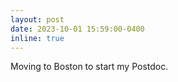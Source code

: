 ```yaml
---
layout: post
date: 2023-10-01 15:59:00-0400
inline: true
---
```


Moving to Boston to start my Postdoc. 